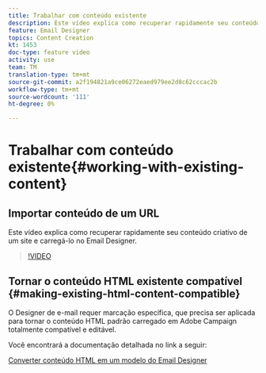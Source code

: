 ```yaml
---
title: Trabalhar com conteúdo existente
description: Este vídeo explica como recuperar rapidamente seu conteúdo criativo de um site e carregá-lo no Email Designer.
feature: Email Designer
topics: Content Creation
kt: 1453
doc-type: feature video
activity: use
team: TM
translation-type: tm+mt
source-git-commit: a2f194821a9ce06272eaed979ee2d8c62cccac2b
workflow-type: tm+mt
source-wordcount: '111'
ht-degree: 0%

---
```



# Trabalhar com conteúdo existente{#working-with-existing-content}

## Importar conteúdo de um URL

Este vídeo explica como recuperar rapidamente seu conteúdo criativo de um site e carregá-lo no Email Designer.

>[!VIDEO](https://video.tv.adobe.com/v/25926?quality=12)

## Tornar o conteúdo HTML existente compatível {#making-existing-html-content-compatible}

O Designer de e-mail requer marcação específica, que precisa ser aplicada para tornar o conteúdo HTML padrão carregado em Adobe Campaign totalmente compatível e editável.

Você encontrará a documentação detalhada no link a seguir:

[Converter conteúdo HTML em um modelo do Email Designer](https://docs.adobe.com/content/help/en/campaign-standard/using/designing-content/building-email-content/using-existing-content.html#converting-an-html-content)
